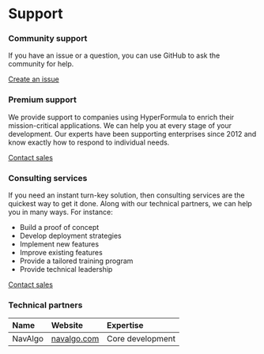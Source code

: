# Support

### Community support

If you have an issue or a question, you can use GitHub to ask the community for help.

[Create an issue](https://github.com/handsontable/hyperformula/issues/new/choose)

### Premium support

We provide support to companies using HyperFormula to enrich their mission-critical applications. We can help you at every stage of your development. Our experts have been supporting enterprises since 2012 and know exactly how to respond to individual needs.

[Contact sales](contact.md)

### Consulting services

If you need an instant turn-key solution, then consulting services are the quickest way to get it done. Along with our technical partners, we can help you in many ways. For instance:

* Build a proof of concept
* Develop deployment strategies
* Implement new features
* Improve existing features
* Provide a tailored training program
* Provide technical leadership

[Contact sales](contact.md)

### Technical partners

| Name | Website | Expertise |
| :--- | :--- | :--- |
| NavAlgo  | [navalgo.com](https://www.navalgo.com/en/) | Core development |

